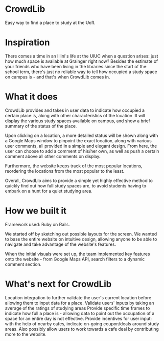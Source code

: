 CrowdLib
========

Easy way to find a place to study at the UofI.



Inspiration
========

There comes a time in an Illini's life at the UIUC when a question arises: just how much space is available at Grainger right now? Besides the estimate of your friends who have been living in the libraries since the start of the school term, there's just no reliable way to tell how occupied a study space on campus is - and that's when CrowdLib comes in.



What it does
========

CrowdLib provides and takes in user data to indicate how occupied a certain place is, along with other characteristics of the location. It will display the various study spaces available on campus, and show a brief summary of the status of the place.

Upon clicking on a location, a more detailed status will be shown along with a Google Maps window to pinpoint the exact location, along with various user comments, all provided in a simple and elegant design. From here, the user can choose to add a comment of his/her own, as well as push a certain comment above all other comments on display.

Furthermore, the website keeps track of the most popular locations, reordering the locations from the most popular to the least.

Overall, CrowdLib aims to provide a simple yet highly effective method to quickly find out how full study spaces are, to avoid students having to embark on a hunt for a quiet studying area.



How we built it
========

Framework used: Ruby on Rails.

We started off by sketching out possible layouts for the screen. We wanted to base the entire website on intuitive design, allowing anyone to be able to navigate and take advantage of the website's features.

When the initial visuals were set up, the team implemented key features onto the website - from Google Maps API, search filters to a dynamic comment section.



What's next for CrowdLib
========

Location integration to further validate the user's current location before allowing them to input data for a place.
Validate users' inputs by taking an average of the ratings of studying areas
Provide specific time frames to indicate how full a place is - allowing data to point out the occupation of a space for an entire day is not effective.
Provide incentives for user input: with the help of nearby cafes, indicate on-going coupon/deals around study areas. Also possibly allow users to work towards a cafe deal by contributing more to the website.
